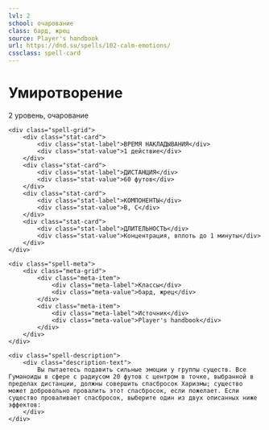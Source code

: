 ```yaml
---
lvl: 2
school: очарование
class: бард, жрец
source: Player's handbook
url: https://dnd.su/spells/102-calm-emotions/
cssclass: spell-card
---
```


<div class="spell-container">
    <div class="spell-header">
        <h1 class="spell-name">Умиротворение</h1>
        <div class="spell-level">2 уровень, очарование</div>
    </div>
    
    <div class="spell-grid">
        <div class="stat-card">
            <div class="stat-label">ВРЕМЯ НАКЛАДЫВАНИЯ</div>
            <div class="stat-value">1 действие</div>
        </div>
        <div class="stat-card">
            <div class="stat-label">ДИСТАНЦИЯ</div>
            <div class="stat-value">60 футов</div>
        </div>
        <div class="stat-card">
            <div class="stat-label">КОМПОНЕНТЫ</div>
            <div class="stat-value">В, С</div>
        </div>
        <div class="stat-card">
            <div class="stat-label">ДЛИТЕЛЬНОСТЬ</div>
            <div class="stat-value">Концентрация, вплоть до 1 минуты</div>
        </div>
    </div>
    
    <div class="spell-meta">
        <div class="meta-grid">
            <div class="meta-item">
                <div class="meta-label">Классы</div>
                <div class="meta-value">бард, жрец</div>
            </div>
            <div class="meta-item">
                <div class="meta-label">Источник</div>
                <div class="meta-value">Player's handbook</div>
            </div>
        </div>
    </div>
    
    <div class="spell-description">
        <div class="description-text">
            Вы пытаетесь подавить сильные эмоции у группы существ. Все Гуманоиды в сфере с радиусом 20 футов с центром в точке, выбранной в пределах дистанции, должны совершить спасбросок Харизмы; существо может добровольно провалить этот спасбросок, если пожелает. Если существо проваливает спасбросок, выберите один из двух описанных ниже эффектов:
        </div>
    </div>
</div>